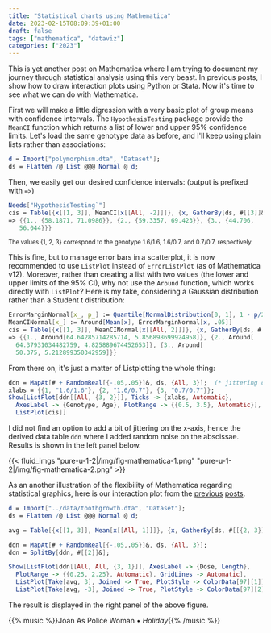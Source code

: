 ```yaml
---
title: "Statistical charts using Mathematica"
date: 2023-02-15T08:09:39+01:00
draft: false
tags: ["mathematica", "dataviz"]
categories: ["2023"]
---
```


This is yet another post on Mathematica where I am trying to document my journey through statistical analysis using this very beast. In previous posts, I show how to draw interaction plots using Python or Stata. Now it's time to see what we can do with Mathematica.

First we will make a little digression with a very basic plot of group means with confidence intervals. The `HypothesisTesting` package provide the `MeanCI` function which returns a list of lower and upper 95% confidence limits. Let's load the same genotype data as before, and I'll keep using plain lists rather than associations:

```mathematica
d = Import["polymorphism.dta", "Dataset"];
ds = Flatten /@ List @@@ Normal @ d;
```

Then, we easily get our desired confidence intervals: (output is prefixed with `=>`)

```mathematica
Needs["HypothesisTesting`"]
cis = Table[{x[[1, 3]], MeanCI[x[[All, -2]]]}, {x, GatherBy[ds, #[[3]]&]}]
=> {{1., {58.1871, 71.0986}}, {2., {59.3357, 69.423}}, {3., {44.706,
   56.044}}}
```

<small>The values {1, 2, 3} correspond to the genotype 1.6/1.6, 1.6/0.7, and 0.7/0.7, respectively.</small>

This is fine, but to manage error bars in a scatterplot, it is now recommended to use `ListPlot` instead of `ErrorListPlot` (as of Mathematica v12). Moreover, rather than creating a list with two values (the lower and upper limits of the 95% CI), why not use the `Around` function, which works directly with `ListPlot`? Here is my take, considering a Gaussian distribution rather than a Student t distribution:

```mathematica
ErrorMarginNormal[x_, p_] := Quantile[NormalDistribution[0, 1], 1 - p/2] * StandardDeviation[x]/Sqrt[Length[x]]
MeanCINormal[x_] := Around[Mean[x], ErrorMarginNormal[x, .05]]
cis = Table[{x[[1, 3]], MeanCINormal[x[[All, 2]]]}, {x, GatherBy[ds, #[[3]]&]}];
=> {{1., Around[64.64285714285714, 5.856898699924958]}, {2., Around[
  64.37931034482759, 4.825889674452653]}, {3., Around[
  50.375, 5.212899350342959]}}
```

From there on, it's just a matter of Listplotting the whole thing:

```mathematica
ddn = MapAt[# + RandomReal[{-.05,.05}]&, ds, {All, 3}];  (* jittering on x-axis *)
xlabs = {{1, "1.6/1.6"}, {2, "1.6/0.7"}, {3, "0.7/0.7"}};
Show[ListPlot[ddn[[All, {3, 2}]], Ticks -> {xlabs, Automatic},
  AxesLabel -> {Genotype, Age}, PlotRange -> {{0.5, 3.5}, Automatic}],
  ListPlot[cis]]
```

I did not find an option to add a bit of jittering on the x-axis, hence the derived data table `ddn` where I added random noise on the abscissae. Results is shown in the left panel below.

{{< fluid_imgs
"pure-u-1-2|/img/fig-mathematica-1.png"
"pure-u-1-2|/img/fig-mathematica-2.png" >}}

As an another illustration of the flexibility of Mathematica regarding statistical graphics, here is our interaction plot from the [previous](/post/python-datatable/) [posts](/post/stata-plot-04/).

```mathematica
d = Import["../data/toothgrowth.dta", "Dataset"];
ds = Flatten /@ List @@@ Normal @ d;

avg = Table[{x[[1, 3]], Mean[x[[All, 1]]]}, {x, GatherBy[ds, #[[{2, 3}]]&]}];

ddn = MapAt[# + RandomReal[{-.05,.05}]&, ds, {All, 3}];
ddn = SplitBy[ddn, #[[2]]&];

Show[ListPlot[ddn[[All, All, {3, 1}]], AxesLabel -> {Dose, Length},
  PlotRange -> {{0.25, 2.25}, Automatic}, GridLines -> Automatic],
  ListPlot[Take[avg, 3], Joined -> True, PlotStyle -> ColorData[97][1]],
  ListPlot[Take[avg, -3], Joined -> True, PlotStyle -> ColorData[97][2]]]
```

The result is displayed in the right panel of the above figure.

{{% music %}}Joan As Police Woman • _Holiday_{{% /music %}}
